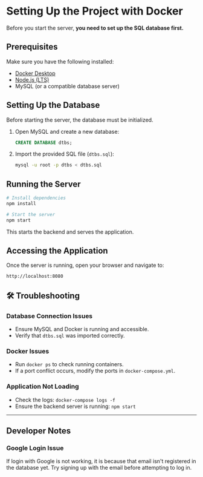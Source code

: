 # Setting Up the Project with Docker

Before you start the server, **you need to set up the SQL database first.**

## Prerequisites
Make sure you have the following installed:
- [Docker Desktop](https://www.docker.com/products/docker-desktop/)
- [Node.js (LTS)](https://nodejs.org/)
- MySQL (or a compatible database server)

## Setting Up the Database
Before starting the server, the database must be initialized.

1. Open MySQL and create a new database:
   ```sql
   CREATE DATABASE dtbs;
   ```
2. Import the provided SQL file (`dtbs.sql`):
   ```sh
   mysql -u root -p dtbs < dtbs.sql
   ```

## Running the Server
```sh
# Install dependencies
npm install

# Start the server
npm start
```
This starts the backend and serves the application.

## Accessing the Application
Once the server is running, open your browser and navigate to:
```
http://localhost:8080
```

## 🛠️ Troubleshooting
### Database Connection Issues
- Ensure MySQL and Docker is running and accessible.
- Verify that `dtbs.sql` was imported correctly.

### Docker Issues
- Run `docker ps` to check running containers.
- If a port conflict occurs, modify the ports in `docker-compose.yml`.

### Application Not Loading
- Check the logs: `docker-compose logs -f`
- Ensure the backend server is running: `npm start`

---

## Developer Notes
### **Google Login Issue**
If login with Google is not working, it is because that email isn't registered in the database yet. Try signing up with the email before attempting to log in.


